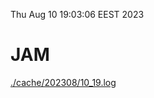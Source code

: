 Thu Aug 10 19:03:06 EEST 2023
# JAM
<a href='./cache/202308/10_19.log'>./cache/202308/10_19.log</a>
